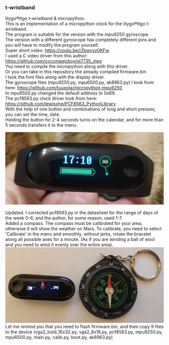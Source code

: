 ### t-wristband  
lilygo®ttgo t-wristband & micropython.   
This is an implementation of a micropython clock for the lilygo®ttgo t-wristband.  
The program is suitable for the version with the mpu9250 gyroscope.   
The version with a different gyroscope has completely different pins and you will have to modify the program yourself.  
Super short video: https://youtu.be/rZkwvvz0KFw  
I used a C video driver from this author: https://github.com/ccccmagicboy/st7735_mpy  
You need to compile the micropython along with this driver.  
Or you can take in this repository the already compiled firmware.bin  
I took the font files along with the display driver.  
The gyroscope files (mpu9250.py, mpu6500.py, ak8963.py) I took from here: https://github.com/tuupola/micropython-mpu9250  
In mpu6500.py changed the default address to 0x69.  
The pcf8563.py clock driver took from here: https://github.com/lewisxhe/PCF8563_PythonLibrary  
With the help of one button and combinations of long and short presses, you can set the time, date.  
Holding the button for 2-4 seconds turns on the calendar, and for more than 5 seconds transfers it to the menu.  

![](Clock.jpg)

Updated.
I corrected pcf8563.py in the datasheet for the range of days of the week 0-6, and the author, for some reason, used 1-7.  
Added a compass. The compass must be calibrated for your area, otherwise it will show the weather on Mars. To calibrate, you need to select 'Calibrate' in the menu and smoothly, without jerks, rotate the bracelet along all possible axes for a minute. (As if you are winding a ball of wool and you need to wind it evenly over the entire area).
![](compass.jpg)  
Let me remind you that you need to flash firmware.bin, and then copy 9 files to the device (vga2_bold_16x32.py, vga2_8x16.py, pcf8563.py, mpu9250.py, mpu6500.py, main.py, calib.py, boot.py, ak8963.py)
